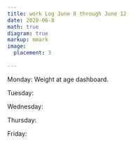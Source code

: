 ```yaml
---
title: work Log June 8 through June 12
date: 2020-06-8
math: true
diagram: true
markup: mmark
image:
  placement: 3
  
---
```


Monday: Weight at age dashboard.

Tuesday: 

Wednesday:

Thursday: 

Friday: 

